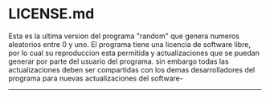 LICENSE.md
==========
 
Esta es la ultima version del programa "random" que genera numeros aleatorios
entre 0 y uno.
El programa tiene una licencia de software libre, por lo cual su reproduccion
esta permitida y actualizaciones que se puedan generar por parte del usuario 
del programa. sin embargo todas las actualizaciones deben ser compartidas con 
los demas desarrolladores del programa para nuevas actualizaciones del software-

--------------------
